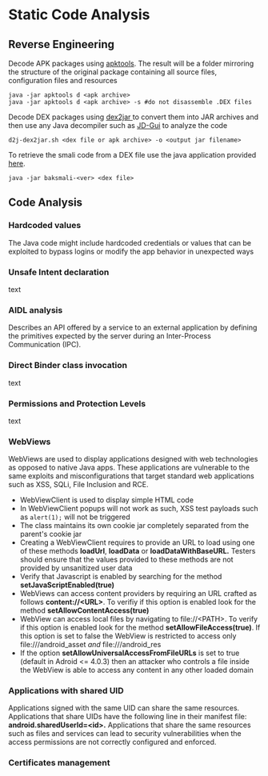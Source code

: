 # Static Code Analysis

## Reverse Engineering

Decode APK packages using [apktools](https://github.com/iBotPeaches/Apktool). The result will be a folder mirroring the structure of the original package containing all source files, configuration files and resources

```
java -jar apktools d <apk archive>
java -jar apktools d <apk archive> -s #do not disassemble .DEX files
```

Decode DEX packages using [dex2jar ](https://github.com/pxb1988/dex2jar)to convert them into JAR archives and then use any Java decompiler such as [JD-Gui](https://github.com/java-decompiler/jd-gui) to analyze the code

```
d2j-dex2jar.sh <dex file or apk archive> -o <output jar filename>
```

To retrieve the smali code from a DEX file use the java application provided [here](https://github.com/JesusFreke/smali).

```
java -jar baksmali-<ver> <dex file>
```

## Code Analysis

### Hardcoded values

The Java code might include hardcoded credentials or values that can be exploited to bypass logins or modify the app behavior in unexpected ways

### Unsafe Intent declaration

text

### AIDL analysis

Describes an API offered by a service to an external application by defining the primitives expected by the server during an Inter-Process Communication (IPC).



### Direct Binder class invocation

text

### Permissions and Protection Levels

text

### WebViews

WebViews are used to display applications designed with web technologies as opposed to native Java apps. These applications are vulnerable to the same exploits and misconfigurations that target standard web applications such as XSS, SQLi, File Inclusion and RCE.

* WebViewClient is used to display simple HTML code
* In WebViewClient popups will not work as such,  XSS test payloads such as `alert(1);` will not be triggered
* The class maintains its own cookie jar completely separated from the parent's cookie jar
* Creating a WebViewClient requires to provide an URL to load using one of these methods **loadUrl**, **loadData** or **loadDataWithBaseURL.** Testers should ensure that the values provided to these methods are not provided by unsanitized user data
* Verify that Javascript is enabled by searching for the method **setJavaScriptEnabled(true)**
* WebViews can access content providers by requiring an URL crafted as follows **content://\<URL>**. To verifiy if this option is enabled look for the method **setAllowContentAccess(true)**
* WebView can access local files by navigating to file://\<PATH>. To verify if this option is enabled look for the method **setAllowFileAccess(true)**. If this option is set to false the WebView is restricted to access only file:///android\_asset _and_ file:///android\_res
* If the option **setAllowUniversalAccessFromFileURLs** is set to true (default in Adroid <= 4.0.3) then an attacker who controls a file inside the WebView is able to access any content in any other loaded domain

### Applications with shared UID

Applications signed with the same UID can share the same resources. Applications that share UIDs have the following line in their manifest file: **android.sharedUserId=\<id>.** Applications that share the same resources such as files and services can lead to security vulnerabilities when the access permissions are not correctly configured and enforced.

### Certificates management

